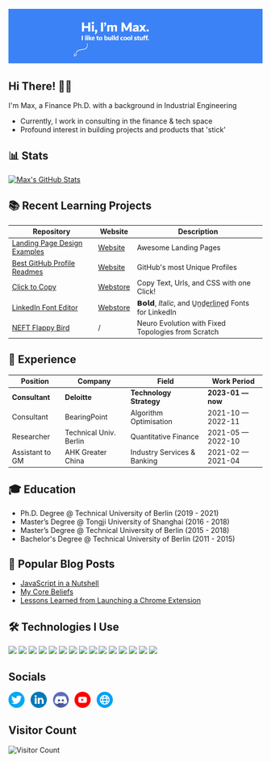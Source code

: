 ![banner](/assets/banner.png)


## Hi There! 👨‍💻
I'm Max, a Finance Ph.D. with a background in Industrial Engineering 
- Currently, I work in consulting in the finance & tech space
- Profound interest in building projects and products that 'stick'

## 📊 Stats
[![Max's GitHub Stats](https://github-readme-stats-wheat-phi.vercel.app/api?username=maxontech&show_icons=true&theme=vue)](https://github.com/maxontech/github-readme-stats)

## 📚 Recent Learning Projects
| Repository              | Website                     | Description                         | 
| ---------------------- | --------------------------- | ----------------------------- | 
| [Landing Page Design Examples](https://github.com/maxontech/landing-page-design-examples)         | [Website](https://landing-page-design-examples.vercel.app/)                       | Awesome Landing Pages       |
| [Best GitHub Profile Readmes](https://github.com/maxontech/best-github-profile-readme)            | [Website](https://maxontech.github.io/best-github-profile-readme/)               | GitHub's most Unique Profiles      |
| [Click to Copy](https://github.com/maxontech/click-to-copy)                                       | [Webstore](https://chromewebstore.google.com/detail/click-to-copy/fonpjogfddpklefillfepifbcikebelh)              | Copy Text, Urls, and CSS with one Click!       |
| [LinkedIn Font Editor](https://github.com/maxontech/linkedin-font-editor)         | [Webstore](https://chromewebstore.google.com/detail/linkedin-post-bold-italic/djkclikbnokagbeciclfpngfeclcokob)   |  𝗕𝗼𝗹𝗱, 𝐼𝑡𝑎𝑙𝑖𝑐, and U̲n̲d̲e̲r̲l̲i̲n̲e̲d̲ Fonts for LinkedIn     |
| [NEFT Flappy Bird](https://github.com/maxontech/neft-flappy-bird)         | /  |  Neuro Evolution with Fixed Topologies from Scratch     |

## 👔 Experience
| Position               | Company                     | Field                         | Work Period       |
| ---------------------- | --------------------------- | ----------------------------- | ----------------- |
| **Consultant**         | **Deloitte**                | **Technology Strategy**       | **2023-01 — now** |
| Consultant             | BearingPoint                | Algorithm Optimisation        | 2021-10 — 2022-11 |
| Researcher             | Technical Univ. Berlin      | Quantitative Finance          | 2021-05 — 2022-10 |
| Assistant to GM        | AHK Greater China           | Industry Services & Banking   | 2021-02 — 2021-04 |

## 🎓 Education
- Ph.D. Degree @ Technical University of Berlin (2019 - 2021) 
- Master’s Degree @ Tongji University of Shanghai (2016 - 2018)
- Master’s Degree @ Technical University of Berlin (2015 - 2018)
- Bachelor's Degree @ Technical University of Berlin (2011 - 2015)

## 📝 Popular Blog Posts 
- [JavaScript in a Nutshell](https://maxontech.io/blog/javascript-in-a-nutshell)
- [My Core Beliefs](https://maxontech.io/blog/my-core-beliefs)
- [Lessons Learned from Launching a Chrome Extension](https://maxontech.io/blog/lessons-learned-from-launching-a-chrome-extension)

## 🛠 Technologies I Use  
![](https://img.shields.io/badge/React-61DAFB?style=for-the-badge&logo=react&logoColor=white)
![](https://img.shields.io/badge/Node.js-86BE00?style=for-the-badge&logo=node.js&logoColor=white)
![](https://img.shields.io/badge/JavaScript-F7DF1E?style=for-the-badge&logo=javascript&logoColor=white)
![](https://img.shields.io/badge/Wordpress-21759B?style=for-the-badge&logo=wordpress&logoColor=white)
![](https://img.shields.io/badge/jQuery-0769AD?style=for-the-badge&logo=jquery&logoColor=white)
![](https://img.shields.io/badge/HTML5-E34F26?style=for-the-badge&logo=html5&logoColor=white)
![](https://img.shields.io/badge/CSS3-1572B6?style=for-the-badge&logo=css3&logoColor=white)
![](https://img.shields.io/badge/Markdown-F71A4A?style=for-the-badge&logo=markdown&logoColor=white)
![](https://img.shields.io/badge/Sass-CC6699?style=for-the-badge&logo=sass&logoColor=white)
![](https://img.shields.io/badge/MySQL-F79F17?style=for-the-badge&logo=mysql&logoColor=white)
![](https://img.shields.io/badge/npm-CB3837?style=for-the-badge&logo=npm&logoColor=white)
![](https://img.shields.io/badge/GraphQl-E10098?style=for-the-badge&logo=graphql&logoColor=white)
![](https://img.shields.io/badge/Python-FFD43B?style=for-the-badge&logo=python&logoColor=blue)
![](https://img.shields.io/badge/VS_Code-0078D4?style=for-the-badge&logo=visual%20studio%20code&logoColor=white)
![](https://img.shields.io/badge/Git-F05032?style=for-the-badge&logo=git&logoColor=white)

## Socials
[![Preview](/assets/twitter.png)](https://twitter.com/max_on_tech) &nbsp;
[![Preview](/assets/linkedin.png)](https://www.linkedin.com/in/maxrohowsky) &nbsp;
[![Preview](/assets/discord.png)](https://www.discord.gg/JERatQsfY8) &nbsp;
[![Preview](/assets/youtube.png)](https://www.youtube.com/@maxontech) &nbsp;
[![Preview](/assets/website.png)](https://maxontech.io) &nbsp;

## Visitor Count
![Visitor Count](https://profile-counter.glitch.me/maxontech/count.svg)
